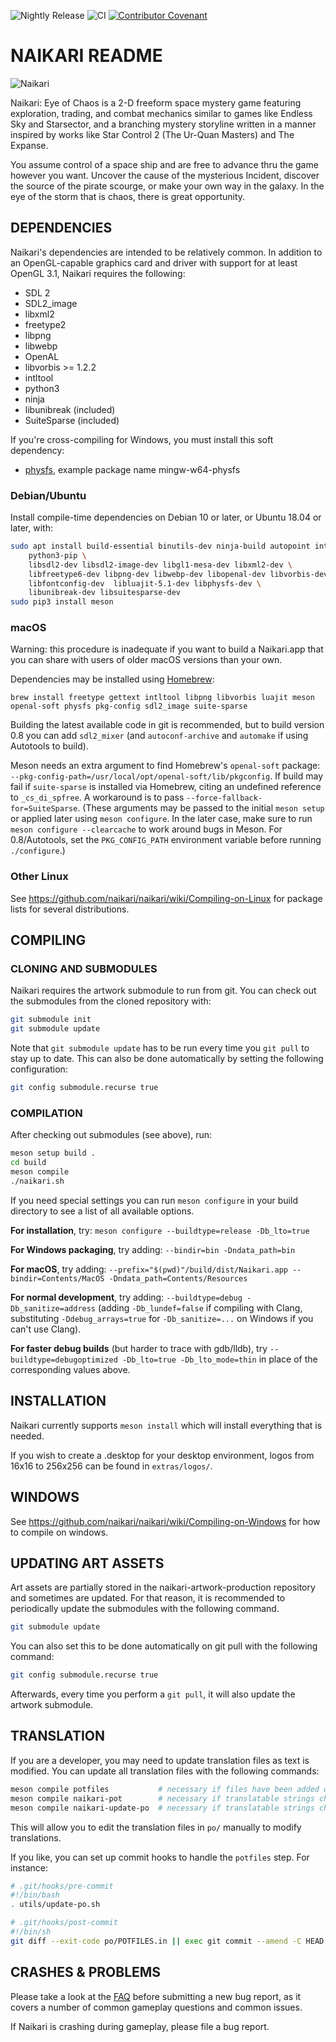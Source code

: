 ![Nightly Release](https://github.com/naikari/naikari/workflows/Nightly%20Release/badge.svg) ![CI](https://github.com/naikari/naikari/workflows/CI/badge.svg)
[![Contributor Covenant](https://img.shields.io/badge/Contributor%20Covenant-2.1-4baaaa.svg)](code_of_conduct.md) 
# NAIKARI README

![Naikari](https://naikari.github.io/images/logo.png)

Naikari: Eye of Chaos is a 2-D freeform space mystery game featuring
exploration, trading, and combat mechanics similar to games like Endless Sky
and Starsector, and a branching mystery storyline written in a manner
inspired by works like Star Control 2 (The Ur-Quan Masters) and The Expanse.

You assume control of a space ship and are free to advance thru the game
however you want. Uncover the cause of the mysterious Incident, discover the
source of the pirate scourge, or make your own way in the galaxy. In the eye of
the storm that is chaos, there is great opportunity.

## DEPENDENCIES

Naikari's dependencies are intended to be relatively common. In addition to an
OpenGL-capable graphics card and driver with support for at least OpenGL 3.1,
Naikari requires the following:
* SDL 2
* SDL2_image
* libxml2
* freetype2
* libpng
* libwebp
* OpenAL
* libvorbis >= 1.2.2
* intltool
* python3
* ninja
* libunibreak (included)
* SuiteSparse (included)

If you're cross-compiling for Windows, you must install this soft dependency:
* [physfs](https://icculus.org/physfs/), example package name mingw-w64-physfs


### Debian/Ubuntu

Install compile-time dependencies on Debian 10 or later, or Ubuntu 18.04
or later, with:

```sh
sudo apt install build-essential binutils-dev ninja-build autopoint intltool \
    python3-pip \
    libsdl2-dev libsdl2-image-dev libgl1-mesa-dev libxml2-dev \
    libfreetype6-dev libpng-dev libwebp-dev libopenal-dev libvorbis-dev \
    libfontconfig-dev  libluajit-5.1-dev libphysfs-dev \
    libunibreak-dev libsuitesparse-dev
sudo pip3 install meson
```

### macOS

Warning: this procedure is inadequate if you want to build a Naikari.app that you can share with users of older macOS versions than your own.

Dependencies may be installed using [Homebrew](https://brew.sh):
```
brew install freetype gettext intltool libpng libvorbis luajit meson openal-soft physfs pkg-config sdl2_image suite-sparse
```
Building the latest available code in git is recommended, but to build version 0.8 you can add `sdl2_mixer` (and `autoconf-archive` and `automake` if using Autotools to build).

Meson needs an extra argument to find Homebrew's `openal-soft` package: `--pkg-config-path=/usr/local/opt/openal-soft/lib/pkgconfig`.
If build may fail if `suite-sparse` is installed via Homebrew, citing an undefined reference to `_cs_di_spfree`. A workaround is to pass `--force-fallback-for=SuiteSparse`.
(These arguments may be passed to the initial `meson setup` or applied later using `meson configure`. In the later case, make sure to run `meson configure --clearcache` to work around bugs in Meson. For 0.8/Autotools, set the `PKG_CONFIG_PATH` environment variable before running `./configure`.)

### Other Linux

See https://github.com/naikari/naikari/wiki/Compiling-on-Linux for
package lists for several distributions.

## COMPILING

### CLONING AND SUBMODULES

Naikari requires the artwork submodule to run from git. You can check out the
submodules from the cloned repository with:

```sh
git submodule init
git submodule update
```

Note that `git submodule update` has to be run every time you `git pull` to stay
up to date. This can also be done automatically by setting the following
configuration:

```sh
git config submodule.recurse true
```

### COMPILATION

After checking out submodules (see above), run:

```sh
meson setup build .
cd build
meson compile
./naikari.sh
```

If you need special settings you can run `meson configure` in your build
directory to see a list of all available options.

**For installation**, try: `meson configure --buildtype=release -Db_lto=true`

**For Windows packaging**, try adding: `--bindir=bin -Dndata_path=bin`

**For macOS**, try adding: `--prefix="$(pwd)"/build/dist/Naikari.app --bindir=Contents/MacOS -Dndata_path=Contents/Resources`

**For normal development**, try adding: `--buildtype=debug -Db_sanitize=address` (adding `-Db_lundef=false` if compiling with Clang, substituting `-Ddebug_arrays=true` for `-Db_sanitize=...` on Windows if you can't use Clang).

**For faster debug builds** (but harder to trace with gdb/lldb), try `--buildtype=debugoptimized -Db_lto=true -Db_lto_mode=thin` in place of the corresponding values above.

## INSTALLATION

Naikari currently supports `meson install` which will install everything that
is needed.

If you wish to create a .desktop for your desktop environment, logos
from 16x16 to 256x256 can be found in `extras/logos/`.

## WINDOWS

See https://github.com/naikari/naikari/wiki/Compiling-on-Windows for how to compile on windows.

## UPDATING ART ASSETS

Art assets are partially stored in the naikari-artwork-production repository
and sometimes are updated. For that reason, it is recommended to periodically
update the submodules with the following command.

```sh
git submodule update
```

You can also set this to be done automatically on git pull with the following
command:

```sh
git config submodule.recurse true
```

Afterwards, every time you perform a `git pull`, it will also update the
artwork submodule.

## TRANSLATION

If you are a developer, you may need to update translation files as
text is modified. You can update all translation files with the
following commands:

```sh
meson compile potfiles           # necessary if files have been added or removed
meson compile naikari-pot        # necessary if translatable strings changed
meson compile naikari-update-po  # necessary if translatable strings changed
```

This will allow you to edit the translation files in `po/` manually to modify
translations.

If you like, you can set up commit hooks to handle the `potfiles` step. For instance:
```bash
# .git/hooks/pre-commit
#!/bin/bash
. utils/update-po.sh

# .git/hooks/post-commit
#!/bin/sh
git diff --exit-code po/POTFILES.in || exec git commit --amend -C HEAD po/POTFILES.in
```

## CRASHES & PROBLEMS

Please take a look at the [FAQ](https://github.com/naikari/naikari/wiki/FAQ)
before submitting a new bug report, as it covers a number of common gameplay
questions and common issues.

If Naikari is crashing during gameplay, please file a bug report.


